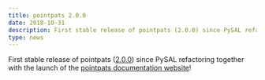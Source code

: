 ```yaml
---
title: pointpats 2.0.0
date: 2018-10-31
description: First stable release of pointpats (2.0.0) since PySAL refactoring together with the launch of the pointpats documentation website!
type: news
---
```


First stable release of pointpats (<a href="https://pypi.org/project/pointpats/2.0.0/">2.0.0</a>) since PySAL refactoring together with the launch of the <a href="https://pointpats.readthedocs.io">pointpats documentation website</a>!